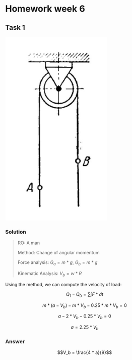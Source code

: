 # Homework week 6

## Task 1

![img.png](assets/task1.png)

### Solution

> RO: A man
>
> Method: Change of angular momentum
>
> Force analysis:
> $G_a = m * g$, $G_b = m * g$
>
> Kinematic Analysis:
> $V_b = w * R$

Using the method, we can compute the velocity of load:

$$Q_1 - Q_0 = \sum{\int{F*dt}}$$

$$m * (a - V_b) - m * V_b - 0.25 * m * V_b = 0$$

$$a - 2 * V_b - 0.25 * V_b = 0$$

$$a = 2.25 * V_b$$

### Answer

$$V_b = \frac{4 * a}{9}$$